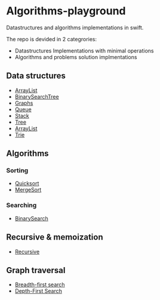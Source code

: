# Algorithms-playground

Datastructures and algorithms implementations in swift.

The repo is devided in 2 categrories: 
* Datastructures Implementations with minimal operations
* Algorithms and problems solution implmentations

## Data structures

- [ArrayList](Datastructures/ArrayList)
- [BinarySearchTree](Quicksort/BinarySearchTree)
- [Graphs](Datastructures/Graphs)
- [Queue](Datastructures/Queue)
- [Stack](Datastructures/Stack)
- [Tree](Datastructures/Tree)
- [ArrayList](Datastructures/ArrayList)
- [Trie](Datastructures/Trie)

## Algorithms

### Sorting
- [Quicksort](Algorithms/QuickSort)
- [MergeSort](Algorithms/MergeSort)


### Searching
- [BinarySearch](Algorithms/BinarySearch)

## Recursive & memoization
- [Recursive](Algorithms/Recursive)

## Graph traversal
- [Breadth-first search](https://github.com/LamineNdy/Algorithms-playground/blob/a2f33e5717cb5e601a8430a9e32c158a2e95a744/Datastructures/Graphs/Graphs.playground/Contents.swift#L89)
- [Depth-First Search](https://github.com/LamineNdy/Algorithms-playground/blob/a2f33e5717cb5e601a8430a9e32c158a2e95a744/Datastructures/Graphs/Graphs.playground/Contents.swift#L111)

